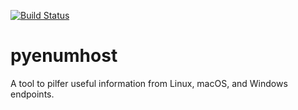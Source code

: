 [![Build Status](https://ci.shanief.com/buildStatus/icon?style=plastic&job=slw07g%2Fpyenumhost%2Fmaster)](https://ci.shanief.com/job/slw07g/job/pyenumhost/job/master/)

# pyenumhost
A tool to pilfer useful information from Linux, macOS, and Windows endpoints.
